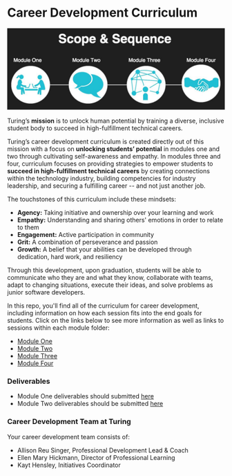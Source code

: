 # Career Development Curriculum

![Scope & Sequence](images/pd_new_scope.jpeg)

Turing’s **mission** is to unlock human potential by training a diverse, inclusive student body to succeed in high-fulfillment technical careers. 

Turing’s career development curriculum is created directly out of this mission with a focus on **unlocking students’ potential** in modules one and two through cultivating self-awareness and empathy. In modules three and four, curriculum focuses on providing strategies to empower students to **succeed in high-fulfillment technical careers** by creating connections within the technology industry, building competencies for industry leadership, and securing a fulfilling career -- and not just another job. 

The touchstones of this curriculum include these mindsets: 

* **Agency:** Taking initiative and ownership over your learning and work
* **Empathy:** Understanding and sharing others' emotions in order to relate to them 
* **Engagement:** Active participation in community
* **Grit:** A combination of perseverance and passion
* **Growth:** A belief that your abilities can be developed through dedication, hard work, and resiliency

Through this development, upon graduation, students will be able to communicate who they are and what they know, collaborate with teams, adapt to changing situations, execute their ideas, and solve problems as junior software developers. 

In this repo, you'll find all of the curriculum for career development, including information on how each session fits into the end goals for students. Click on the links below to see more information as well as links to sessions within each module folder:

* [Module One](https://github.com/turingschool/career-development-curriculum/tree/master/module_one)
* [Module Two](https://github.com/turingschool/career-development-curriculum/tree/master/module_two)
* [Module Three](https://github.com/turingschool/career-development-curriculum/tree/master/module_three)
* [Module Four](https://github.com/turingschool/career-development-curriculum/tree/master/module_four)

### Deliverables

* Module One deliverables should submitted [here](https://docs.google.com/forms/d/1XGgtEs30A6l38jIe4zSWyjSGH2jJokRblt-UJEIXNoM/edit)
* Module Two deliverables should be submitted [here](https://goo.gl/forms/KkVjm4ja147Nk6Zm1)

### Career Development Team at Turing
Your career development team consists of:

* Allison Reu Singer, Professional Development Lead & Coach
* Ellen Mary Hickmann, Director of Professional Learning
* Kayt Hensley, Initiatives Coordinator

